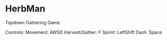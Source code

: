 # HerbMan
Topdown Gathering Game.

Controls:
Movement: AWSD
Harvest/Gather: F
Sprint: LeftShift
Dash: Space
